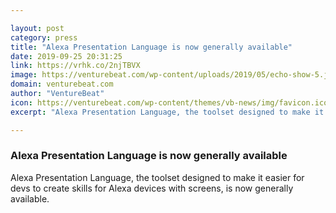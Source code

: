 ```yaml
---

layout: post
category: press
title: "Alexa Presentation Language is now generally available"
date: 2019-09-25 20:31:25
link: https://vrhk.co/2njTBVX
image: https://venturebeat.com/wp-content/uploads/2019/05/echo-show-5.jpg?w=1200&strip=all
domain: venturebeat.com
author: "VentureBeat"
icon: https://venturebeat.com/wp-content/themes/vb-news/img/favicon.ico
excerpt: "Alexa Presentation Language, the toolset designed to make it easier for devs to create skills for Alexa devices with screens, is now generally available."

---
```


### Alexa Presentation Language is now generally available

Alexa Presentation Language, the toolset designed to make it easier for devs to create skills for Alexa devices with screens, is now generally available.